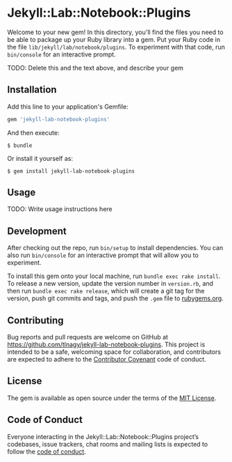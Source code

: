 # Jekyll::Lab::Notebook::Plugins

Welcome to your new gem! In this directory, you'll find the files you need to be able to package up your Ruby library into a gem. Put your Ruby code in the file `lib/jekyll/lab/notebook/plugins`. To experiment with that code, run `bin/console` for an interactive prompt.

TODO: Delete this and the text above, and describe your gem

## Installation

Add this line to your application's Gemfile:

```ruby
gem 'jekyll-lab-notebook-plugins'
```

And then execute:

    $ bundle

Or install it yourself as:

    $ gem install jekyll-lab-notebook-plugins

## Usage

TODO: Write usage instructions here

## Development

After checking out the repo, run `bin/setup` to install dependencies. You can also run `bin/console` for an interactive prompt that will allow you to experiment.

To install this gem onto your local machine, run `bundle exec rake install`. To release a new version, update the version number in `version.rb`, and then run `bundle exec rake release`, which will create a git tag for the version, push git commits and tags, and push the `.gem` file to [rubygems.org](https://rubygems.org).

## Contributing

Bug reports and pull requests are welcome on GitHub at https://github.com/tlnagy/jekyll-lab-notebook-plugins. This project is intended to be a safe, welcoming space for collaboration, and contributors are expected to adhere to the [Contributor Covenant](http://contributor-covenant.org) code of conduct.

## License

The gem is available as open source under the terms of the [MIT License](http://opensource.org/licenses/MIT).

## Code of Conduct

Everyone interacting in the Jekyll::Lab::Notebook::Plugins project’s codebases, issue trackers, chat rooms and mailing lists is expected to follow the [code of conduct](https://github.com/tlnagy/jekyll-lab-notebook-plugins/blob/master/CODE_OF_CONDUCT.md).
